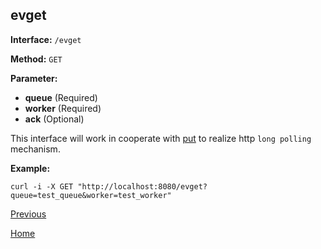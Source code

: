 ## evget ##

**Interface:** `/evget`

**Method:** `GET`

**Parameter:** 

*  **queue** (Required)  
*  **worker** (Required)  
*  **ack** (Optional)

This interface will work in cooperate with [put](put.md) to realize http `long polling` mechanism. 

**Example:**

    curl -i -X GET "http://localhost:8080/evget?queue=test_queue&worker=test_worker"

[Previous](../ha.md)

[Home](../../index.md)